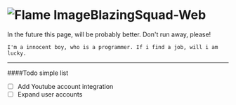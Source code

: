 # ![Flame Image](http://speak24.pl/images/flame-icon.png)BlazingSquad-Web

In the future this page, will be probably better.
Don't run away, please!
```text
I'm a innocent boy, who is a programmer. If i find a job, will i am lucky.
```
___

####Todo simple list
- [ ] Add Youtube account integration
- [ ] Expand user accounts
